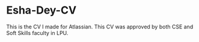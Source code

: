 # Esha-Dey-CV
This is the CV I made for Atlassian. This CV was approved by both CSE and Soft Skills faculty in LPU.
